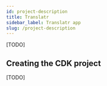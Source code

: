 ```yaml
---
id: project-description
title: Translatr
sidebar_label: Translatr app
slug: /project-description
---
```


[TODO]

## Creating the CDK project

[TODO]